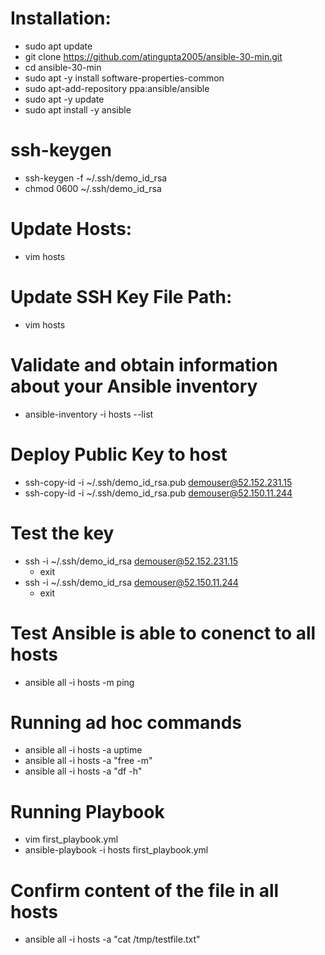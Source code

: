 # Installation:
 - sudo apt update
 - git clone https://github.com/atingupta2005/ansible-30-min.git
 - cd ansible-30-min
 - sudo apt -y install software-properties-common
 - sudo apt-add-repository ppa:ansible/ansible
 - sudo apt -y update
 - sudo apt install -y ansible

# ssh-keygen
 - ssh-keygen -f ~/.ssh/demo_id_rsa
 - chmod 0600 ~/.ssh/demo_id_rsa

# Update Hosts:
 - vim hosts

# Update SSH Key File Path:
 - vim hosts

# Validate and obtain information about your Ansible inventory
 - ansible-inventory -i hosts --list

# Deploy Public Key to host
 - ssh-copy-id -i ~/.ssh/demo_id_rsa.pub demouser@52.152.231.15
 - ssh-copy-id -i ~/.ssh/demo_id_rsa.pub demouser@52.150.11.244

# Test the key
 - ssh -i ~/.ssh/demo_id_rsa demouser@52.152.231.15
   - exit
 - ssh -i ~/.ssh/demo_id_rsa demouser@52.150.11.244
   - exit

# Test Ansible is able to conenct to all hosts
 - ansible all -i hosts -m ping

# Running ad hoc commands
- ansible all -i hosts -a uptime
- ansible all -i hosts -a "free -m"
- ansible all -i hosts -a "df -h"

# Running Playbook
- vim first_playbook.yml
- ansible-playbook -i hosts first_playbook.yml

# Confirm content of the file in all hosts
- ansible all -i hosts -a "cat /tmp/testfile.txt"

